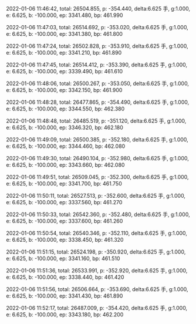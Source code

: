 2022-01-06 11:46:42, total: 26504.855, p: -354.440, delta:6.625 手, g:1.000, e: 6.625, b: -100.000, ep: 3341.480, bp: 461.990

2022-01-06 11:47:03, total: 26514.692, p: -353.020, delta:6.625 手, g:1.000, e: 6.625, b: -100.000, ep: 3341.380, bp: 461.800

2022-01-06 11:47:24, total: 26502.828, p: -353.910, delta:6.625 手, g:1.000, e: 6.625, b: -100.000, ep: 3341.210, bp: 461.890

2022-01-06 11:47:45, total: 26514.412, p: -353.390, delta:6.625 手, g:1.000, e: 6.625, b: -100.000, ep: 3339.490, bp: 461.610

2022-01-06 11:48:06, total: 26500.267, p: -353.050, delta:6.625 手, g:1.000, e: 6.625, b: -100.000, ep: 3342.150, bp: 461.900

2022-01-06 11:48:28, total: 26477.865, p: -354.490, delta:6.625 手, g:1.000, e: 6.625, b: -100.000, ep: 3344.550, bp: 462.380

2022-01-06 11:48:48, total: 26485.519, p: -351.120, delta:6.625 手, g:1.000, e: 6.625, b: -100.000, ep: 3346.320, bp: 462.180

2022-01-06 11:49:09, total: 26500.385, p: -352.180, delta:6.625 手, g:1.000, e: 6.625, b: -100.000, ep: 3344.460, bp: 462.080

2022-01-06 11:49:30, total: 26490.104, p: -352.980, delta:6.625 手, g:1.000, e: 6.625, b: -100.000, ep: 3343.660, bp: 462.080

2022-01-06 11:49:51, total: 26509.045, p: -352.300, delta:6.625 手, g:1.000, e: 6.625, b: -100.000, ep: 3341.700, bp: 461.750

2022-01-06 11:50:11, total: 26527.513, p: -352.600, delta:6.625 手, g:1.000, e: 6.625, b: -100.000, ep: 3337.560, bp: 461.270

2022-01-06 11:50:33, total: 26542.360, p: -352.480, delta:6.625 手, g:1.000, e: 6.625, b: -100.000, ep: 3337.600, bp: 461.260

2022-01-06 11:50:54, total: 26540.346, p: -352.110, delta:6.625 手, g:1.000, e: 6.625, b: -100.000, ep: 3338.450, bp: 461.320

2022-01-06 11:51:15, total: 26524.198, p: -350.920, delta:6.625 手, g:1.000, e: 6.625, b: -100.000, ep: 3341.160, bp: 461.510

2022-01-06 11:51:36, total: 26533.991, p: -352.920, delta:6.625 手, g:1.000, e: 6.625, b: -100.000, ep: 3338.440, bp: 461.420

2022-01-06 11:51:56, total: 26506.664, p: -353.690, delta:6.625 手, g:1.000, e: 6.625, b: -100.000, ep: 3341.430, bp: 461.890

2022-01-06 11:52:17, total: 26487.009, p: -354.420, delta:6.625 手, g:1.000, e: 6.625, b: -100.000, ep: 3343.180, bp: 462.200